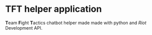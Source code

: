 # TFT helper application

**T**eam **F**ight **T**actics chatbot helper made made with python and _Riot_ Development API.
